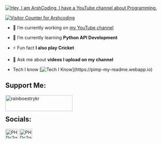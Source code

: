[![Hey, I am ArshCoding, I have a YouTube channel about Programming.](https://pimp-my-readme.webapp.io/pimp-my-readme/wavy-banner?subtitle=I%20have%20a%20YouTube%20channel%20about%20Programming.&title=Hey%2C%20I%20am%20ArshCoding)](https://bit.ly/32GWo0k)

[![Visitor Counter for Arshcoding](https://pimp-my-readme.webapp.io/pimp-my-readme/visitor-counter?page=Arshdeepandcoder123)](https://pimp-my-readme.webapp.io)

- 🔭 I’m currently working on [my YouTube channel](bit.ly/32GWo0k)

- 🌱 I’m currently learning **Python API Development**

- ⚡ Fun fact **I also play Cricket**

- 💬 Ask me about **videos I upload on my channel**


- Tech I know [![Tech I Know](https://pimp-my-readme.webapp.io/pimp-my-readme/technology?technology=Python_NodeJS_HTML_CSS_ReactJS_Flask_JavaScript_)](https://pimp-my-readme.webapp.io)


## Support Me:
<p><a href="https://www.buymeacoffee.com/coder123"> <img align="left" src="https://cdn.buymeacoffee.com/buttons/v2/default-yellow.png" height="50" width="210" alt="rainboestrykr" /></a></p>
<br/><br/>


## Socials:
<a href="bit.ly/32GWo0k" target="blank"><img align="center" src="https://raw.githubusercontent.com/rahuldkjain/github-profile-readme-generator/master/src/images/icons/Social/youtube.svg" alt="PHDc2gnEzE" height="30" width="40" /></a>
<a href="https://discord.gg/Suh7y6Mrrx" target="blank"><img align="center" src="https://raw.githubusercontent.com/rahuldkjain/github-profile-readme-generator/master/src/images/icons/Social/discord.svg" alt="PHDc2gnEzE" height="30" width="40" /></a>




